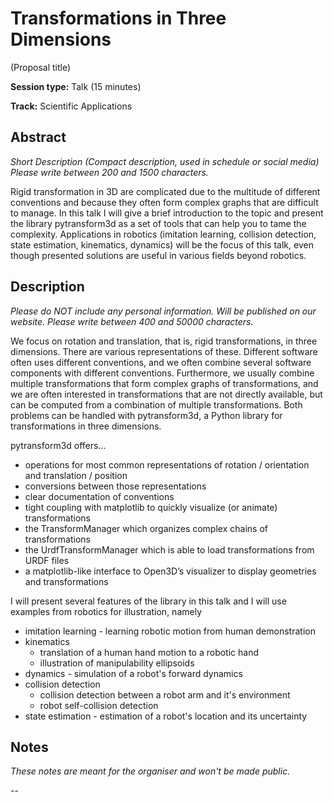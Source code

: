 # Transformations in Three Dimensions

(Proposal title)

**Session type:** Talk (15 minutes)

**Track:** Scientific Applications


## Abstract

*Short Description (Compact description, used in schedule or social media)
Please write between 200 and 1500 characters.*

Rigid transformation in 3D are complicated due to the multitude of different
conventions and because they often form complex graphs that are difficult to
manage. In this talk I will give a brief introduction to the topic and present
the library pytransform3d as a set of tools that can help you to tame the
complexity. Applications in robotics (imitation learning, collision detection,
state estimation, kinematics, dynamics) will be the focus of this talk, even
though presented solutions are useful in various fields beyond robotics.


## Description

*Please do NOT include any personal information. Will be published on our
website. Please write between 400 and 50000 characters.*

We focus on rotation and translation, that is, rigid transformations, in three
dimensions. There are various representations of these. Different software
often uses different conventions, and we often combine several software
components with different conventions. Furthermore, we usually combine multiple
transformations that form complex graphs of transformations, and we are often
interested in transformations that are not directly available, but can be
computed from a combination of multiple transformations. Both problems can be
handled with pytransform3d, a Python library for transformations in three
dimensions.

pytransform3d offers...

* operations for most common representations of rotation / orientation and
  translation / position
* conversions between those representations
* clear documentation of conventions
* tight coupling with matplotlib to quickly visualize (or animate)
  transformations
* the TransformManager which organizes complex chains of transformations
* the UrdfTransformManager which is able to load transformations from URDF
  files
* a matplotlib-like interface to Open3D’s visualizer to display geometries and
  transformations

I will present several features of the library in this talk and I will use
examples from robotics for illustration, namely

* imitation learning - learning robotic motion from human demonstration
* kinematics
    * translation of a human hand motion to a robotic hand
    * illustration of manipulability ellipsoids
* dynamics - simulation of a robot's forward dynamics
* collision detection
    * collision detection between a robot arm and it's environment
    * robot self-collision detection
* state estimation - estimation of a robot's location and its uncertainty


## Notes

*These notes are meant for the organiser and won't be made public.*

--
